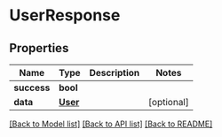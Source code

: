# UserResponse

## Properties
Name | Type | Description | Notes
------------ | ------------- | ------------- | -------------
**success** | **bool** |  | 
**data** | [**User**](User.md) |  | [optional] 

[[Back to Model list]](../README.md#documentation-for-models) [[Back to API list]](../README.md#documentation-for-api-endpoints) [[Back to README]](../README.md)


